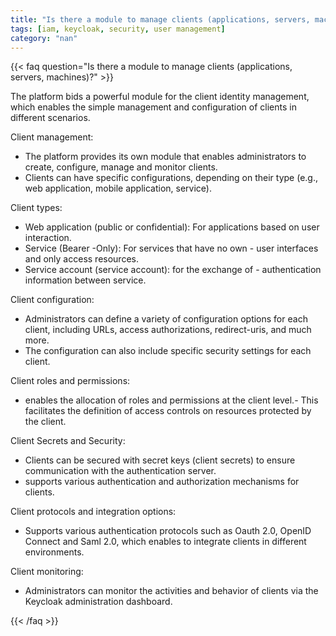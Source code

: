 ```yaml
---
title: "Is there a module to manage clients (applications, servers, machines)?"
tags: [iam, keycloak, security, user management]
category: "nan"
---
```


<!-- QUESTION -->

{{< faq question="Is there a module to manage clients (applications, servers, machines)?" >}}

<!-- ANSWER -->

The platform bids a powerful module for the client identity management, which enables the simple management and configuration of clients in different scenarios.

Client management:
- The platform provides its own module that enables administrators to create, configure, manage and monitor clients.
- Clients can have specific configurations, depending on their type (e.g., web application, mobile application, service).

Client types:
- Web application (public or confidential): For applications based on user interaction.
- Service (Bearer -Only): For services that have no own - user interfaces and only access resources.
- Service account (service account): for the exchange of - authentication information between service.

Client configuration:
- Administrators can define a variety of configuration options for each client, including URLs, access authorizations, redirect-uris, and much more.
- The configuration can also include specific security settings for each client.

Client roles and permissions:
- enables the allocation of roles and permissions at the client level.- This facilitates the definition of access controls on resources protected by the client.

Client Secrets and Security:
- Clients can be secured with secret keys (client secrets) to ensure communication with the authentication server.
- supports various authentication and authorization mechanisms for clients.

Client protocols and integration options:
- Supports various authentication protocols such as Oauth 2.0, OpenID Connect and Saml 2.0, which enables to integrate clients in different environments.

Client monitoring:
- Administrators can monitor the activities and behavior of clients via the Keycloak administration dashboard.

{{< /faq >}}
